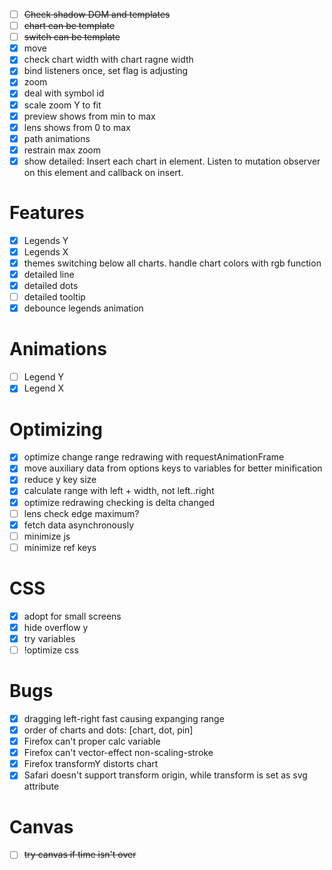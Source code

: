 - [ ] ~~Check shadow DOM and templates~~
- [ ] ~~chart can be template~~
- [ ] ~~switch can be template~~
- [x] move
- [x] check chart width with chart ragne width
- [x] bind listeners once, set flag is adjusting
- [x] zoom
- [x] deal with symbol id
- [x] scale zoom Y to fit
- [x] preview shows from min to max
- [x] lens shows from 0 to max
- [x] path animations
- [x] restrain max zoom
- [x] show detailed: Insert each chart in element. Listen to mutation observer on this element and callback on insert.

# Features
- [x] Legends Y
- [x] Legends X
- [x] themes switching below all charts. handle chart colors with rgb function
- [x] detailed line
- [x] detailed dots
- [ ] detailed tooltip
- [x] debounce legends animation 

# Animations
- [ ] Legend Y
- [x] Legend X

# Optimizing
- [x] optimize change range redrawing with requestAnimationFrame
- [x] move auxiliary data from options keys to variables for better minification
- [x] reduce y key size
- [x] calculate range with left + width, not left..right
- [x] optimize redrawing checking is delta changed
- [ ] lens check edge maximum?
- [x] fetch data asynchronously
- [ ] minimize js
- [ ] minimize ref keys

# CSS
- [x] adopt for small screens
- [x] hide overflow y
- [x] try variables
- [ ] !optimize css

# Bugs
- [x] dragging left-right fast causing expanging range
- [x] order of charts and dots: [chart, dot, pin]
- [x] Firefox can't proper calc variable
- [x] Firefox can't vector-effect non-scaling-stroke
- [x] Firefox transformY distorts chart
- [x] Safari doesn't support transform origin, while transform is set as svg attribute

# Canvas
- [ ] ~~try canvas if time isn't over~~